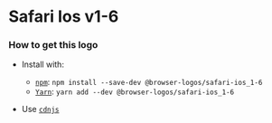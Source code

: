 # Safari Ios v1-6

### How to get this logo

* Install with:

  * [`npm`](https://www.npmjs.com/): `npm install --save-dev @browser-logos/safari-ios_1-6`
  * [`Yarn`](https://yarnpkg.com/): `yarn add --dev @browser-logos/safari-ios_1-6`

* Use [`cdnjs`](https://cdnjs.com/libraries/browser-logos)
